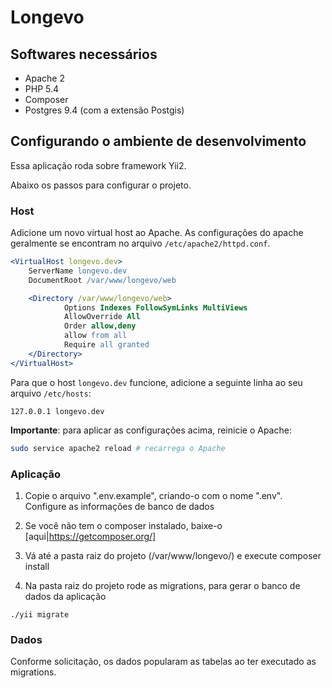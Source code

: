 # Longevo

## Softwares necessários

* Apache 2
* PHP 5.4
* Composer
* Postgres 9.4 (com a extensão Postgis)

## Configurando o ambiente de desenvolvimento

Essa aplicação roda sobre framework Yii2.

Abaixo os passos para configurar o projeto.

### Host

Adicione um novo virtual host ao Apache. As configurações do apache geralmente
se encontram no arquivo `/etc/apache2/httpd.conf`.

```apache
<VirtualHost longevo.dev>
    ServerName longevo.dev
    DocumentRoot /var/www/longevo/web

    <Directory /var/www/longevo/web>
            Options Indexes FollowSymLinks MultiViews
            AllowOverride All
            Order allow,deny
            allow from all
            Require all granted
    </Directory>
</VirtualHost>
```

Para que o host `longevo.dev` funcione, adicione a seguinte linha ao seu
arquivo `/etc/hosts`:

```
127.0.0.1 longevo.dev
```

**Importante**: para aplicar as configurações acima, reinicie o Apache:

```bash
sudo service apache2 reload # recarrega o Apache
```

### Aplicação

1. Copie o arquivo ".env.example", criando-o com o nome ".env". Configure as informações de banco de dados

2. Se você não tem o composer instalado, baixe-o [aqui|https://getcomposer.org/]

3. Vá até a pasta raiz do projeto (/var/www/longevo/) e execute composer install

4. Na pasta raiz do projeto rode as migrations, para gerar o banco de dados da aplicação

```
./yii migrate
```

### Dados

Conforme solicitação, os dados popularam as tabelas ao ter executado as migrations.

